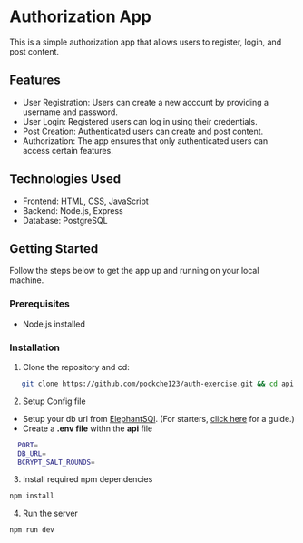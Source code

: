
# Authorization App

This is a simple authorization app that allows users to register, login, and post content.

## Features

- User Registration: Users can create a new account by providing a username and password.
- User Login: Registered users can log in using their credentials.
- Post Creation: Authenticated users can create and post content.
- Authorization: The app ensures that only authenticated users can access certain features.

## Technologies Used

- Frontend: HTML, CSS, JavaScript
- Backend: Node.js, Express
- Database: PostgreSQL

## Getting Started

Follow the steps below to get the app up and running on your local machine.

### Prerequisites

- Node.js installed

### Installation

1. Clone the repository and cd:  
```bash
   git clone https://github.com/pockche123/auth-exercise.git && cd api
 ```

2. Setup Config file 

 - Setup your db url from [ElephantSQl](https://customer.elephantsql.com). (For starters, [click here](https://www.elephantsql.com/docs/index.html
) for a guide.)   
 - Create a **.env file** withn the **api** file
 
```bash
  PORT= 
  DB_URL=
  BCRYPT_SALT_ROUNDS=
```

3. Install required npm dependencies

```bash
npm install
```

4. Run the server 
```bash
npm run dev
```


